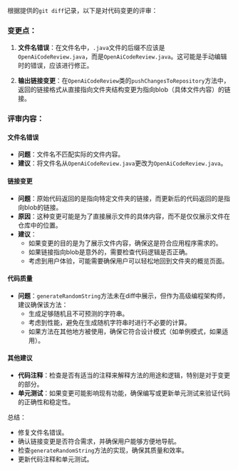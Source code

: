 根据提供的`git diff`记录，以下是对代码变更的评审：

### 变更点：
1. **文件名错误**：在文件名中，`.java`文件的后缀不应该是`OpenAiCodeReview.java`，而是`OpenAiCodeReview.java`。这可能是手动编辑时的错误，应该进行修正。

2. **输出链接变更**：在`OpenAiCodeReview`类的`pushChangesToRepository`方法中，返回的链接格式从直接指向文件夹结构变更为指向blob（具体文件内容）的链接。

### 评审内容：

#### 文件名错误
- **问题**：文件名不匹配实际的文件内容。
- **建议**：将文件名从`OpenAiCodeReview.java`更改为`OpenAiCodeReview.java`。

#### 链接变更
- **问题**：原始代码返回的是指向特定文件夹的链接，而更新后的代码返回的是指向blob的链接。
- **原因**：这种变更可能是为了直接展示文件的具体内容，而不是仅仅展示文件在仓库中的位置。
- **建议**：
  - 如果变更的目的是为了展示文件内容，确保这是符合应用程序需求的。
  - 如果链接指向blob是意外的，需要检查代码逻辑是否正确。
  - 考虑到用户体验，可能需要确保用户可以轻松地回到文件夹的概览页面。

#### 代码质量
- **问题**：`generateRandomString`方法未在diff中展示，但作为高级编程架构师，建议确保该方法：
  - 生成足够随机且不可预测的字符串。
  - 考虑到性能，避免在生成随机字符串时进行不必要的计算。
  - 如果方法在其他地方被使用，确保它符合设计模式（如单例模式，如果适用）。

#### 其他建议
- **代码注释**：检查是否有适当的注释来解释方法的用途和逻辑，特别是对于变更的部分。
- **单元测试**：如果变更可能影响现有功能，确保编写或更新单元测试来验证代码的正确性和稳定性。

总结：
- 修复文件名错误。
- 确认链接变更是否符合需求，并确保用户能够方便地导航。
- 检查`generateRandomString`方法的实现，确保其质量和效率。
- 更新代码注释和单元测试。